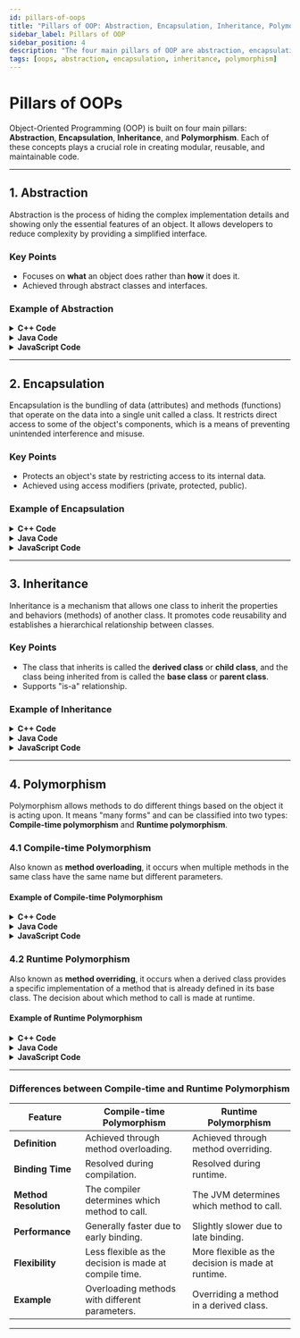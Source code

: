 ```yaml
---
id: pillars-of-oops
title: "Pillars of OOP: Abstraction, Encapsulation, Inheritance, Polymorphism"
sidebar_label: Pillars of OOP
sidebar_position: 4
description: "The four main pillars of OOP are abstraction, encapsulation, inheritance, and polymorphism. These principles provide a foundation for creating robust and reusable code in object-oriented systems."
tags: [oops, abstraction, encapsulation, inheritance, polymorphism]
---
```


# **Pillars of OOPs**

Object-Oriented Programming (OOP) is built on four main pillars: **Abstraction**, **Encapsulation**, **Inheritance**, and **Polymorphism**. Each of these concepts plays a crucial role in creating modular, reusable, and maintainable code.

---

## **1. Abstraction**

Abstraction is the process of hiding the complex implementation details and showing only the essential features of an object. It allows developers to reduce complexity by providing a simplified interface.

### **Key Points**
- Focuses on **what** an object does rather than **how** it does it.
- Achieved through abstract classes and interfaces.

### **Example of Abstraction**

<details>
<summary><strong>C++ Code</strong></summary>

```cpp
#include <iostream>
using namespace std;

class Shape {
public:
    virtual void draw() = 0; // Pure virtual function
};

class Circle : public Shape {
public:
    void draw() {
        cout << "Drawing Circle" << endl;
    }
};

int main() {
    Circle circle;
    circle.draw(); // Calls the draw method
    return 0;
}
```
</details>

<details>
<summary><strong>Java Code</strong></summary>

```java
abstract class Shape {
    abstract void draw(); // Abstract method
}

class Circle extends Shape {
    void draw() {
        System.out.println("Drawing Circle");
    }
}

public class Main {
    public static void main(String[] args) {
        Circle circle = new Circle();
        circle.draw(); // Calls the draw method
    }
}
```
</details>

<details>
<summary><strong>JavaScript Code</strong></summary>

```js
// In JavaScript, abstract methods are not natively supported, but we can simulate abstract behavior 
// by throwing an error in the base class method and forcing subclasses to implement it.
class Shape {
    // Simulate an abstract method
    draw() {
        throw new Error("Method 'draw()' must be implemented");
    }
}

class Circle extends Shape {
    // Implementing the abstract method
    draw() {
        console.log("Drawing Circle");
    }
}

// Main code
const circle = new Circle();
circle.draw(); // Output: Drawing Circle

```
</details>

---

## **2. Encapsulation**

Encapsulation is the bundling of data (attributes) and methods (functions) that operate on the data into a single unit called a class. It restricts direct access to some of the object's components, which is a means of preventing unintended interference and misuse.

### **Key Points**
- Protects an object's state by restricting access to its internal data.
- Achieved using access modifiers (private, protected, public).

### **Example of Encapsulation**

<details>
<summary><strong>C++ Code</strong></summary>

```cpp
#include <iostream>
using namespace std;

class BankAccount {
private:
    double balance; // Private data member

public:
    BankAccount() : balance(0) {} // Constructor

    void deposit(double amount) {
        balance += amount;
    }

    void displayBalance() {
        cout << "Balance: " << balance << endl;
    }
};

int main() {
    BankAccount account;
    account.deposit(1000);
    account.displayBalance(); // Displays the balance
    return 0;
}
```
</details>

<details>
<summary><strong>Java Code</strong></summary>

```java
class BankAccount {
    private double balance; // Private data member

    public BankAccount() {
        balance = 0; // Constructor
    }

    public void deposit(double amount) {
        balance += amount;
    }

    public void displayBalance() {
        System.out.println("Balance: " + balance);
    }
}

public class Main {
    public static void main(String[] args) {
        BankAccount account = new BankAccount();
        account.deposit(1000);
        account.displayBalance(); // Displays the balance
    }
}
```
</details>

<details>
<summary><strong>JavaScript Code</strong></summary>

```js
class BankAccount {
    #balance; // Private field

    constructor() {
        this.#balance = 0; // Initialize balance in constructor
    }

    // Method to deposit money
    deposit(amount) {
        this.#balance += amount;
    }

    // Method to display balance
    displayBalance() {
        console.log(`Balance: ${this.#balance}`);
    }
}

// Main code
const account = new BankAccount();
account.deposit(1000);
account.displayBalance(); // Output: Balance: 1000

```
</details>

---

## **3. Inheritance**

Inheritance is a mechanism that allows one class to inherit the properties and behaviors (methods) of another class. It promotes code reusability and establishes a hierarchical relationship between classes.

### **Key Points**
- The class that inherits is called the **derived class** or **child class**, and the class being inherited from is called the **base class** or **parent class**.
- Supports "is-a" relationship.

### **Example of Inheritance**

<details>
<summary><strong>C++ Code</strong></summary>

```cpp
#include <iostream>
using namespace std;

class Animal {
public:
    void eat() {
        cout << "Eating..." << endl;
    }
};

class Dog : public Animal { // Dog inherits from Animal
public:
    void bark() {
        cout << "Woof!" << endl;
    }
};

int main() {
    Dog dog;
    dog.eat(); // Inherited method
    dog.bark(); // Dog's own method
    return 0;
}
```
</details>

<details>
<summary><strong>Java Code</strong></summary>

```java
class Animal {
    void eat() {
        System.out.println("Eating...");
    }
}

class Dog extends Animal { // Dog inherits from Animal
    void bark() {
        System.out.println("Woof!");
    }
}

public class Main {
    public static void main(String[] args) {
        Dog dog = new Dog();
        dog.eat(); // Inherited method
        dog.bark(); // Dog's own method
    }
}
```
</details>

<details>
<summary><strong>JavaScript Code</strong></summary>

```js
class Animal {
    eat() {
        console.log("Eating...");
    }
}

class Dog extends Animal { // Dog inherits from Animal
    bark() {
        console.log("Woof!");
    }
}

// Main code
const dog = new Dog();
dog.eat(); // Inherited method
dog.bark(); // Dog's own method

```
</details>

---

## **4. Polymorphism**

Polymorphism allows methods to do different things based on the object it is acting upon. It means "many forms" and can be classified into two types: **Compile-time polymorphism** and **Runtime polymorphism**.

### **4.1 Compile-time Polymorphism**

Also known as **method overloading**, it occurs when multiple methods in the same class have the same name but different parameters.

#### **Example of Compile-time Polymorphism**

<details>
<summary><strong>C++ Code</strong></summary>

```cpp
#include <iostream>
using namespace std;

class Math {
public:
    int add(int a, int b) {
        return a + b;
    }

    double add(double a, double b) {
        return a + b;
    }
};

int main() {
    Math math;
    cout << "Int Addition: " << math.add(5, 10) << endl; // Calls int version
    cout << "Double Addition: " << math.add(5.5, 10.5) << endl; // Calls double version
    return 0;
}
```
</details>

<details>
<summary><strong>Java Code</strong></summary>

```java
class Math {
    int add(int a, int b) {
        return a + b;
    }

    double add(double a, double b) {
        return a + b;
    }
}

public class Main {
    public static void main(String[] args) {
        Math math = new Math();
        System.out.println("Int Addition: " + math.add(5, 10)); // Calls int version
        System.out.println("Double Addition: " + math.add(5.5, 10.5)); // Calls double version
    }
}
```
</details>

<details>
<summary><strong>JavaScript Code</strong></summary>

```js
// JavaScript does not support method overloading in the same way that Java does. 
// Instead, you can achieve similar functionality by using a single method that checks 
// the types of its arguments and performs the appropriate operation.

class Math {
    add(a, b) {
        // Check types of a and b
        if (typeof a === 'number' && typeof b === 'number') {
            return a + b; // Addition
        } else {
            throw new Error("Invalid arguments: Both arguments must be numbers");
        }
    }
}

// Main code
const math = new Math();
console.log("Int Addition: " + math.add(5, 10)); // Output: Int Addition: 15
console.log("Double Addition: " + math.add(5.5, 10.5)); // Output: Double Addition: 16

```
</details>

### **4.2 Runtime Polymorphism**

Also known as **method overriding**, it occurs when a derived class provides a specific implementation of a method that is already defined in its base class. The decision about which method to call is made at runtime.

#### **Example of Runtime Polymorphism**

<details>
<summary><strong>C++ Code</strong></summary>

```cpp
#include <iostream>
using namespace std;

class Animal {
public:
    virtual void sound() { // Virtual method
        cout << "Animal sound" << endl;
    }
};

class Dog : public Animal {
public:
    void sound() override { // Override method
        cout << "Woof!" << endl;
    }
};

int main() {
    Animal* animal = new Dog(); // Pointer to base class
    animal->sound(); // Calls Dog's sound method
    delete animal;
    return 0;
}
```
</details>

<details>
<summary><strong>Java Code</strong></summary>

```java
class Animal {
    void sound() { // Base class method
        System.out.println("Animal sound");
    }
}

class Dog extends Animal {
    void sound() { // Override method
        System.out.println("Woof!");
    }
}

public class Main {
    public static void main(String[] args) {
        Animal animal = new Dog(); // Reference to base class
        animal.sound(); // Calls Dog's sound method
    }
}
```
</details>

<details>
<summary><strong>JavaScript Code</strong></summary>

```js
class Animal {
    sound() { // Base class method
        console.log("Animal sound");
    }
}

class Dog extends Animal {
    sound() { // Override method
        console.log("Woof!");
    }
}

// Main code
const animal = new Dog(); // Reference to base class
animal.sound(); // Calls Dog's sound method, Output: Woof!

```
</details>

---

### Differences between Compile-time and Runtime Polymorphism

| **Feature**             | **Compile-time Polymorphism**               | **Runtime Polymorphism**                 |
|-------------------------|---------------------------------------------|------------------------------------------|
| **Definition**          | Achieved through method overloading.       | Achieved through method overriding.      |
| **Binding Time**        | Resolved during compilation.                | Resolved during runtime.                 |
| **Method Resolution**   | The compiler determines which method to call. | The JVM determines which method to call. |
| **Performance**         | Generally faster due to early binding.     | Slightly slower due to late binding.     |
| **Flexibility**         | Less flexible as the decision is made at compile time. | More flexible as the decision is made at runtime. |
| **Example**             | Overloading methods with different parameters. | Overriding a method in a derived class.  |

---
